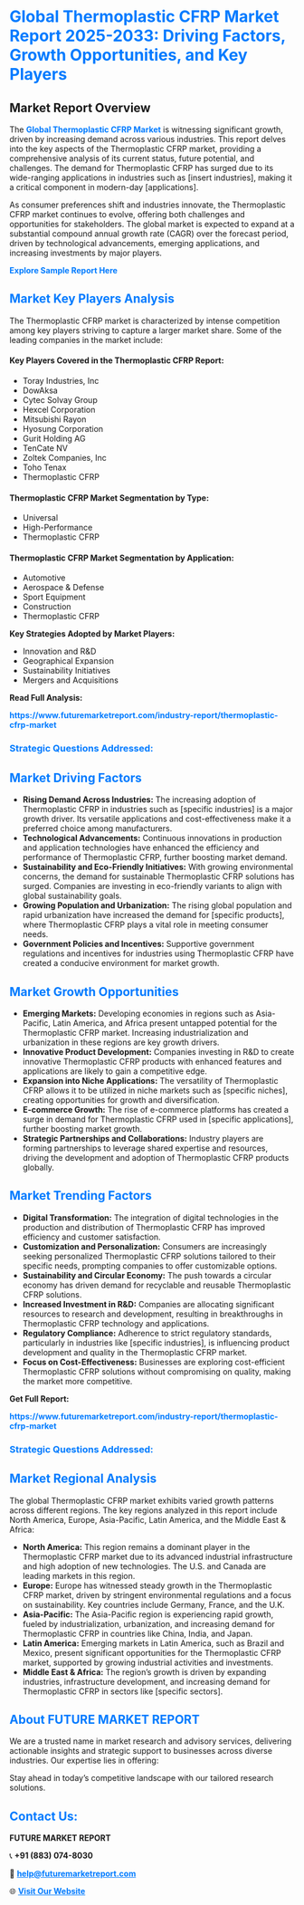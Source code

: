 <h1 style="color: #007BFF;">Global Thermoplastic CFRP Market Report 2025-2033: Driving Factors, Growth Opportunities, and Key Players</h1>

<section id="overview">
<h2>Market Report Overview</h2>
<p>The <a href="https://www.futuremarketreport.com/industry-report/thermoplastic-cfrp-market" style="color: #007BFF; text-decoration: none;"><strong>Global Thermoplastic CFRP Market</strong></a> is witnessing significant growth, driven by increasing demand across various industries. This report delves into the key aspects of the Thermoplastic CFRP market, providing a comprehensive analysis of its current status, future potential, and challenges. The demand for Thermoplastic CFRP has surged due to its wide-ranging applications in industries such as [insert industries], making it a critical component in modern-day [applications].</p>
<p>As consumer preferences shift and industries innovate, the Thermoplastic CFRP market continues to evolve, offering both challenges and opportunities for stakeholders. The global market is expected to expand at a substantial compound annual growth rate (CAGR) over the forecast period, driven by technological advancements, emerging applications, and increasing investments by major players.</p>
</section>

<section id="overview">
<p><a href="https://www.futuremarketreport.com/request-sample/reportId=106928" style="color: #007BFF; text-decoration: none;"><strong>Explore Sample Report Here</strong></a></p>
</section>

<section id="key-players">
<h2 style="color: #007BFF;">Market Key Players Analysis</h2>
<p>The Thermoplastic CFRP market is characterized by intense competition among key players striving to capture a larger market share. Some of the leading companies in the market include:</p>
<h4>Key Players Covered in the Thermoplastic CFRP Report:</h4>
<ul><li>Toray Industries, Inc</li><li>DowAksa</li><li>Cytec Solvay Group</li><li>Hexcel Corporation</li><li>Mitsubishi Rayon</li><li>Hyosung Corporation</li><li>Gurit Holding AG</li><li>TenCate NV</li><li>Zoltek Companies, Inc</li><li>Toho Tenax</li><li>Thermoplastic CFRP</li></ul>
<h4>Thermoplastic CFRP Market Segmentation by Type:</h4>
<ul><li>Universal</li><li>High-Performance</li><li>Thermoplastic CFRP</li></ul>

<h4>Thermoplastic CFRP Market Segmentation by Application:</h4>
<ul><li>Automotive</li><li>Aerospace &amp; Defense</li><li>Sport Equipment</li><li>Construction</li><li>Thermoplastic CFRP</li></ul>
<p><strong>Key Strategies Adopted by Market Players:</strong></p>
<ul>
<li>Innovation and R&D</li>
<li>Geographical Expansion</li>
<li>Sustainability Initiatives</li>
<li>Mergers and Acquisitions</li>
</ul>
</section>

<section>
<p><strong>Read Full Analysis: </strong></p><a href="https://www.futuremarketreport.com/industry-report/thermoplastic-cfrp-market" style="color: #007BFF; text-decoration: none;"><strong>https://www.futuremarketreport.com/industry-report/thermoplastic-cfrp-market</strong></a>
<h3 style="color: #007BFF;">Strategic Questions Addressed:</h3>
</section>

<section id="driving-factors">
<h2 style="color: #007BFF;">Market Driving Factors</h2>
<ul>
<li><strong>Rising Demand Across Industries:</strong> The increasing adoption of Thermoplastic CFRP in industries such as [specific industries] is a major growth driver. Its versatile applications and cost-effectiveness make it a preferred choice among manufacturers.</li>
<li><strong>Technological Advancements:</strong> Continuous innovations in production and application technologies have enhanced the efficiency and performance of Thermoplastic CFRP, further boosting market demand.</li>
<li><strong>Sustainability and Eco-Friendly Initiatives:</strong> With growing environmental concerns, the demand for sustainable Thermoplastic CFRP solutions has surged. Companies are investing in eco-friendly variants to align with global sustainability goals.</li>
<li><strong>Growing Population and Urbanization:</strong> The rising global population and rapid urbanization have increased the demand for [specific products], where Thermoplastic CFRP plays a vital role in meeting consumer needs.</li>
<li><strong>Government Policies and Incentives:</strong> Supportive government regulations and incentives for industries using Thermoplastic CFRP have created a conducive environment for market growth.</li>
</ul>
</section>

<section id="growth-opportunities">
<h2 style="color: #007BFF;">Market Growth Opportunities</h2>
<ul>
<li><strong>Emerging Markets:</strong> Developing economies in regions such as Asia-Pacific, Latin America, and Africa present untapped potential for the Thermoplastic CFRP market. Increasing industrialization and urbanization in these regions are key growth drivers.</li>
<li><strong>Innovative Product Development:</strong> Companies investing in R&D to create innovative Thermoplastic CFRP products with enhanced features and applications are likely to gain a competitive edge.</li>
<li><strong>Expansion into Niche Applications:</strong> The versatility of Thermoplastic CFRP allows it to be utilized in niche markets such as [specific niches], creating opportunities for growth and diversification.</li>
<li><strong>E-commerce Growth:</strong> The rise of e-commerce platforms has created a surge in demand for Thermoplastic CFRP used in [specific applications], further boosting market growth.</li>
<li><strong>Strategic Partnerships and Collaborations:</strong> Industry players are forming partnerships to leverage shared expertise and resources, driving the development and adoption of Thermoplastic CFRP products globally.</li>
</ul>
</section>

<section id="trending-factors">
<h2 style="color: #007BFF;">Market Trending Factors</h2>
<ul>
<li><strong>Digital Transformation:</strong> The integration of digital technologies in the production and distribution of Thermoplastic CFRP has improved efficiency and customer satisfaction.</li>
<li><strong>Customization and Personalization:</strong> Consumers are increasingly seeking personalized Thermoplastic CFRP solutions tailored to their specific needs, prompting companies to offer customizable options.</li>
<li><strong>Sustainability and Circular Economy:</strong> The push towards a circular economy has driven demand for recyclable and reusable Thermoplastic CFRP solutions.</li>
<li><strong>Increased Investment in R&D:</strong> Companies are allocating significant resources to research and development, resulting in breakthroughs in Thermoplastic CFRP technology and applications.</li>
<li><strong>Regulatory Compliance:</strong> Adherence to strict regulatory standards, particularly in industries like [specific industries], is influencing product development and quality in the Thermoplastic CFRP market.</li>
<li><strong>Focus on Cost-Effectiveness:</strong> Businesses are exploring cost-efficient Thermoplastic CFRP solutions without compromising on quality, making the market more competitive.</li>
</ul>
</section>

<section>
<p><strong>Get Full Report: </strong></p><a href="https://www.futuremarketreport.com/industry-report/thermoplastic-cfrp-market" style="color: #007BFF; text-decoration: none;"><strong>https://www.futuremarketreport.com/industry-report/thermoplastic-cfrp-market</strong></a>
<h3 style="color: #007BFF;">Strategic Questions Addressed:</h3>
</section>


<section id="regional-analysis">
<h2 style="color: #007BFF;">Market Regional Analysis</h2>
<p>The global Thermoplastic CFRP market exhibits varied growth patterns across different regions. The key regions analyzed in this report include North America, Europe, Asia-Pacific, Latin America, and the Middle East & Africa:</p>
<ul>
<li><strong>North America:</strong> This region remains a dominant player in the Thermoplastic CFRP market due to its advanced industrial infrastructure and high adoption of new technologies. The U.S. and Canada are leading markets in this region.</li>
<li><strong>Europe:</strong> Europe has witnessed steady growth in the Thermoplastic CFRP market, driven by stringent environmental regulations and a focus on sustainability. Key countries include Germany, France, and the U.K.</li>
<li><strong>Asia-Pacific:</strong> The Asia-Pacific region is experiencing rapid growth, fueled by industrialization, urbanization, and increasing demand for Thermoplastic CFRP in countries like China, India, and Japan.</li>
<li><strong>Latin America:</strong> Emerging markets in Latin America, such as Brazil and Mexico, present significant opportunities for the Thermoplastic CFRP market, supported by growing industrial activities and investments.</li>
<li><strong>Middle East & Africa:</strong> The region’s growth is driven by expanding industries, infrastructure development, and increasing demand for Thermoplastic CFRP in sectors like [specific sectors].</li>
</ul>
</section>

<footer>
<h2 style="color: #007BFF;">About FUTURE MARKET REPORT</h2>
<p>We are a trusted name in market research and advisory services, delivering actionable insights and strategic support to businesses across diverse industries. Our expertise lies in offering:</p>

<p>Stay ahead in today’s competitive landscape with our tailored research solutions.</p>

<h2 style="color: #007BFF;">Contact Us:</h2>
<p><strong>FUTURE MARKET REPORT</strong></p>
<p>📞 <strong>+91 (883) 074-8030</strong></p>
<p>📧 <strong><a href="mailto:help@futuremarketreport.com" style="color: #007BFF;">help@futuremarketreport.com</a></strong></p>
<p>🌐 <strong><a href="https://www.futuremarketreport.com/" style="color: #007BFF;">Visit Our Website</a></strong></p>
</footer>